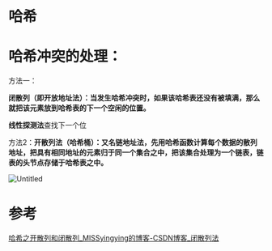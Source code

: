 # 哈希

# **哈希冲突的处理：**

方法一：

**闭散列（即开放地址法）：当发生哈希冲突时，如果该哈希表还没有被填满，那么就把该元素放到哈希表的下一个空闲的位置。**

**线性探测法**查找下一个位

方法2：**开散列法（哈希桶）：又名链地址法，先用哈希函数计算每个数据的散列地址，把具有相同地址的元素归于同一个集合之中，把该集合处理为一个链表，链表的头节点存储于哈希表之中。**

![Untitled](%E5%93%88%E5%B8%8C%20cee51cdaadc545f6a973e06a42c02201/Untitled.png)

# 参考

[哈希之开散列和闭散列_MISSyingying的博客-CSDN博客_闭散列法](https://blog.csdn.net/Yinghuhu333333/article/details/81364739)